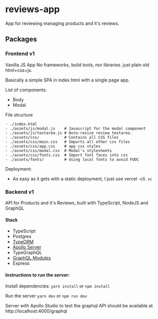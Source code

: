 # reviews-app

App for reviewing managing products and it's reviews.

## Packages

### Frontend v1

Vanilla JS App
No frameworks, build tools, nor libraries. just plain old html+css+js.

Basically a simple SPA in index.html with a single page app.

List of components:
- Body
- Modal

File structure
```
- ./index.html
- ./assets/js/modal.js    # Javascript for the modal component
- ./assets/js/textarea.js # Auto-resize review textarea.
- ./assets/css/           # Contains all CSS files
- ./assets/css/main.css   # Imports all other css files
- ./assets/css/app.css    # app css styles
- ./assets/css/modal.css  # Modal's stylesheets
- ./assets/css/fonts.css  # Import font faces into css
- ./assets/fonts/         # Using local fonts to avoid FUOC
```
Deployment:

- As easy as it gets with a static deployment, I just use vercel -cli.
  `vc`

### Backend v1

API for Products and it's Reviews, built with TypeScript, NodeJS and GraphQL

#### Stack

- TypeScript
- Postgres
- [TypeORM](https://typeorm.io/)
- [Apollo Server](https://www.apollographql.com/)
- TypeGraphQL
- [GraphQL Modules](https://www.graphql-modules.com/docs)
- Express

#### Instructions to run the server:

Install dependencies:
`yarn install` or `npm install`

Run the server
`yarn dev` or `npm run dev`

Server with Apollo Studio to test the graphql API should be available at http://localhost:4000/graphql
